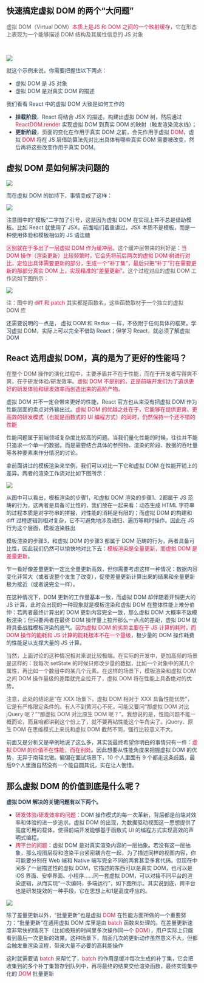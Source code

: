 ## 快速搞定虚拟 DOM 的两个“大问题”

<font style="color:rgb(85, 85, 85);">虚拟 DOM（Virtual DOM）</font><font style="color:rgb(199, 37, 78);">本质上是JS 和 DOM 之间的一个映射缓存</font><font style="color:rgb(85, 85, 85);">，它在形态上表现为一个能够描述 DOM 结构及其属性信息的 JS 对象</font>

<br/>

![](https://cdn.nlark.com/yuque/0/2024/png/207857/1718872498075-d93ec45e-19b9-405c-9ced-8e1e75188403.png)

<font style="color:rgb(44, 62, 80);">就这个示例来说，你需要把握住以下两点：</font>

+ <font style="color:rgb(44, 62, 80);">虚拟 DOM 是 JS 对象</font>
+ <font style="color:rgb(44, 62, 80);">虚拟 DOM 是对真实 DOM 的描述</font>

<font style="color:rgb(44, 62, 80);">我们看看 React 中的虚拟 DOM 大致是如何工作的</font>

+ **<font style="color:rgb(44, 62, 80);">挂载阶段</font>**<font style="color:rgb(44, 62, 80);">，React 将结合 JSX 的描述，构建出虚拟 DOM 树，然后通过</font><font style="color:rgb(44, 62, 80);"> </font><font style="color:rgb(199, 37, 78);background-color:rgb(249, 242, 244);">ReactDOM.render</font><font style="color:rgb(44, 62, 80);"> </font><font style="color:rgb(44, 62, 80);">实现虚拟 DOM 到真实 DOM 的映射（触发渲染流水线）；</font>
+ **<font style="color:rgb(44, 62, 80);">更新阶段</font>**<font style="color:rgb(44, 62, 80);">，页面的变化在作用于真实 DOM 之前，会先作用于虚拟</font><font style="color:rgb(44, 62, 80);"> </font><font style="color:rgb(199, 37, 78);background-color:rgb(249, 242, 244);">DOM</font><font style="color:rgb(44, 62, 80);">，虚拟</font><font style="color:rgb(44, 62, 80);"> </font><font style="color:rgb(199, 37, 78);background-color:rgb(249, 242, 244);">DOM</font><font style="color:rgb(44, 62, 80);"> </font><font style="color:rgb(44, 62, 80);">将在 JS 层借助算法先对比出具体有哪些真实 DOM 需要被改变，然后再将这些改变作用于真实 DOM。</font>

## [](https://www.123fe.net/principle-docs/react/15-%E7%9C%9F%E6%AD%A3%E7%90%86%E8%A7%A3%E8%99%9A%E6%8B%9FDOM.html#%E8%99%9A%E6%8B%9F-dom-%E6%98%AF%E5%A6%82%E4%BD%95%E8%A7%A3%E5%86%B3%E9%97%AE%E9%A2%98%E7%9A%84)虚拟 DOM 是如何解决问题的
![](https://cdn.nlark.com/yuque/0/2024/png/207857/1718872498171-8b5440c3-8507-49e8-9fba-7ae6be7ec88f.png)

<font style="color:rgb(44, 62, 80);">而在虚拟 DOM 的加持下，事情变成了这样：</font>

![](https://cdn.nlark.com/yuque/0/2024/png/207857/1718872498156-df81b687-4706-4c43-ace3-aec469bdce42.png)

<font style="color:rgb(44, 62, 80);">注意图中的“模板”二字加了引号，这是因为虚拟 DOM 在实现上并不总是借助模板。比如 React 就使用了 JSX，前面咱们着重讲过，JSX 本质不是模板，而是一种使用体验和模板相似的 JS 语法糖</font>

<font style="color:rgb(199, 37, 78);background-color:rgb(249, 242, 244);">区别就在于多出了一层虚拟 DOM 作为缓冲层</font><font style="color:rgb(85, 85, 85);background-color:rgb(255, 249, 249);">。这个缓冲层带来的利好是：</font><font style="color:rgb(199, 37, 78);background-color:rgb(249, 242, 244);">当 DOM 操作（渲染更新）比较频繁时，它会先将前后两次的虚拟 DOM 树进行对比，定位出具体需要更新的部分，生成一个“补丁集”，最后只把“补丁”打在需要更新的那部分真实 DOM 上，实现精准的“差量更新”</font><font style="color:rgb(85, 85, 85);background-color:rgb(255, 249, 249);">。这个过程对应的虚拟 DOM 工作流如下图所示：</font>

![](https://cdn.nlark.com/yuque/0/2024/png/207857/1718872498167-137e0dea-41fb-419e-a934-22970b29adc6.png)

<font style="color:rgb(85, 85, 85);background-color:rgb(255, 249, 249);">注：图中的</font><font style="color:rgb(85, 85, 85);background-color:rgb(255, 249, 249);"> </font><font style="color:rgb(199, 37, 78);background-color:rgb(249, 242, 244);">diff 和 patch</font><font style="color:rgb(85, 85, 85);background-color:rgb(255, 249, 249);"> </font><font style="color:rgb(85, 85, 85);background-color:rgb(255, 249, 249);">其实都是函数名，这些函数取材于一个独立的虚拟 DOM 库</font>

<font style="color:rgb(44, 62, 80);">还需要说明的一点是， 虚拟 DOM 和 Redux 一样，不依附于任何具体的框架。学习虚拟 DOM，实际上可以完全不借助 React；但学习 React，就必须了解虚拟 DOM</font>

## [](https://www.123fe.net/principle-docs/react/15-%E7%9C%9F%E6%AD%A3%E7%90%86%E8%A7%A3%E8%99%9A%E6%8B%9FDOM.html#react-%E9%80%89%E7%94%A8%E8%99%9A%E6%8B%9F-dom-%E7%9C%9F%E7%9A%84%E6%98%AF%E4%B8%BA%E4%BA%86%E6%9B%B4%E5%A5%BD%E7%9A%84%E6%80%A7%E8%83%BD%E5%90%97)React 选用虚拟 DOM，真的是为了更好的性能吗？
<font style="color:rgb(85, 85, 85);background-color:rgb(255, 249, 249);">在整个 DOM 操作的演化过程中，主要矛盾并不在于性能，而在于开发者写得爽不爽，在于研发体验/研发效率。</font><font style="color:rgb(199, 37, 78);background-color:rgb(249, 242, 244);">虚拟 DOM 不是别的，正是前端开发们为了追求更好的研发体验和研发效率而创造出来的高阶产物</font><font style="color:rgb(85, 85, 85);background-color:rgb(255, 249, 249);">。</font>

<font style="color:rgb(44, 62, 80);">虚拟 DOM 并不一定会带来更好的性能，React 官方也从来没有把虚拟 DOM 作为性能层面的卖点对外输出过。</font><font style="color:rgb(199, 37, 78);background-color:rgb(249, 242, 244);">虚拟 DOM 的优越之处在于，它能够在提供更爽、更高效的研发模式（也就是函数式的 UI 编程方式）的同时，仍然保持一个还不错的性能</font>

<font style="color:rgb(44, 62, 80);">性能问题属于前端领域复杂度比较高的问题。当我们量化性能的时候，往往并不能只追求一个单一的数据，而是需要结合具体的参照物、渲染的阶段、数据的吞吐量等各种要素来作分情况的讨论。</font>

<font style="color:rgb(44, 62, 80);">拿前面讲过的模板渲染来举例，我们可以对比一下它和虚拟 DOM 在性能开销上的差异。两者的渲染工作流对比如下图所示：</font>

![](https://cdn.nlark.com/yuque/0/2024/png/207857/1718872498178-e2b2d50f-f777-40ab-8394-daa6a99b3bdf.png)

<font style="color:rgb(44, 62, 80);">从图中可以看出，模板渲染的步骤1，和虚拟 DOM 渲染的步骤1、2都属于 JS 范畴的行为，这两者是具备可比性的，我们放在一起来看：动态生成 HTML 字符串的过程本质是对字符串的拼接，对性能的消耗是有限的；而虚拟 DOM 的构建和 diff 过程逻辑则相对复杂，它不可避免地涉及递归、遍历等耗时操作。因此在 JS 行为这个层面，模板渲染胜出</font>

<font style="color:rgb(44, 62, 80);">模板渲染的步骤3，和虚拟 DOM 的步骤3 都属于 DOM 范畴的行为，两者具备可比性，因此我们仍然可以愉快地对比下去：</font><font style="color:rgb(199, 37, 78);background-color:rgb(249, 242, 244);">模板渲染是全量更新，而虚拟 DOM 是差量更新</font><font style="color:rgb(44, 62, 80);">。</font>

<font style="color:rgb(44, 62, 80);">乍一看好像差量更新一定比全量更新高效，但你需要考虑这样一种情况：数据内容变化非常大（或者说整个发生了改变），促使差量更新计算出来的结果和全量更新极为接近（或者说完全一样）。</font>

<font style="color:rgb(44, 62, 80);">在这种情况下，DOM 更新的工作量基本一致，而虚拟 DOM 却伴随着开销更大的 JS 计算，此时会出现的一种现象就是模板渲染和虚拟 DOM 在整体性能上难分伯仲：若两者最终计算出的 DOM 更新内容完全一致，那么虚拟 DOM 大概率不敌模板渲染；但只要两者在最终 DOM 操作量上拉开那么一点点的差距，虚拟 DOM 就将具备战胜模板渲染的底气。</font><font style="color:rgb(199, 37, 78);background-color:rgb(249, 242, 244);">因为虚拟 DOM 的劣势主要在于 JS 计算的耗时，而 DOM 操作的能耗和 JS 计算的能耗根本不在一个量级</font><font style="color:rgb(44, 62, 80);">，极少量的 DOM 操作耗费的性能足以支撑大量的 JS 计算。</font>

<font style="color:rgb(85, 85, 85);background-color:rgb(255, 249, 249);">当然，上面讨论的这种情况相对来说比较极端。在实际的开发中，更加高频的场景是这样的：我每次 setState 的时候只修改少量的数据，比如一个对象中的某几个属性，再比如一个数组中的某几个元素。在这样的场景下，模板渲染和虚拟 DOM 之间 DOM 操作量级的差距就完全拉开了，虚拟 DOM 将在性能上具备绝对的优势。</font>

<font style="color:rgb(85, 85, 85);background-color:rgb(255, 249, 249);">注意，此处的结论是“在 XXX 场景下，虚拟 DOM 相对于 XXX 具备性能优势”，它是有严格限定条件的。有人不到黄河心不死，可能又要问“那虚拟 DOM 对比 jQuery 呢？”“那虚拟 DOM 对比原生 DOM 呢？”。我想说的是，性能问题不能一概而论，而且咱都讲到这个份上了，就不要再钻性能这个牛角尖了。jQuery、原生 DOM 在思维模式上来说和虚拟 DOM 截然不同，强行比较意义不大。</font>

<font style="color:rgb(44, 62, 80);">前面又是分析又是举例地说了这么多，其实我最终希望你明白的事情只有一件：</font><font style="color:rgb(199, 37, 78);background-color:rgb(249, 242, 244);">虚拟 DOM 的价值不在性能，而在别处</font><font style="color:rgb(44, 62, 80);">。因此想要从性能角度来把握虚拟 DOM 的优势，无异于南辕北辙。偏偏在面试场景下，10 个人里面有 9 个都走这条歧路，最后9个人里面自然没有一个能自圆其说，实在让人惋惜。</font>

## [](https://www.123fe.net/principle-docs/react/15-%E7%9C%9F%E6%AD%A3%E7%90%86%E8%A7%A3%E8%99%9A%E6%8B%9FDOM.html#%E9%82%A3%E4%B9%88%E8%99%9A%E6%8B%9F-dom-%E7%9A%84%E4%BB%B7%E5%80%BC%E5%88%B0%E5%BA%95%E6%98%AF%E4%BB%80%E4%B9%88%E5%91%A2)那么虚拟 DOM 的价值到底是什么呢？
**<font style="color:rgb(44, 62, 80);">虚拟 DOM 解决的关键问题有以下两个。</font>**

+ <font style="color:rgb(199, 37, 78);background-color:rgb(249, 242, 244);">研发体验/研发效率的问题</font><font style="color:rgb(44, 62, 80);">：DOM 操作模式的每一次革新，背后都是前端对效率和体验的进一步追求。虚拟 DOM 的出现，为数据驱动视图这一思想提供了高度可用的载体，使得前端开发能够基于函数式 UI 的编程方式实现高效的声明式编程。</font>
+ <font style="color:rgb(199, 37, 78);background-color:rgb(249, 242, 244);">跨平台的问题</font><font style="color:rgb(44, 62, 80);">：虚拟 DOM 是对真实渲染内容的一层抽象。若没有这一层抽象，那么视图层将和渲染平台紧密耦合在一起，为了描述同样的视图内容，你可能要分别在 Web 端和 Native 端写完全不同的两套甚至多套代码。但现在中间多了一层描述性的虚拟 DOM，它描述的东西可以是真实 DOM，也可以是iOS 界面、安卓界面、小程序......同一套虚拟 DOM，可以对接不同平台的渲染逻辑，从而实现“一次编码，多端运行”，如下图所示。其实说到底，跨平台也是研发提效的一种手段，它在思想上和1是高度呼应的。</font>

![](https://cdn.nlark.com/yuque/0/2024/png/207857/1718872499554-b9ac1eb3-3a4d-4102-a2e5-9b2baf630968.png)

<font style="color:rgb(44, 62, 80);">除了差量更新以外，“批量更新”也是虚拟</font><font style="color:rgb(44, 62, 80);"> </font><font style="color:rgb(199, 37, 78);background-color:rgb(249, 242, 244);">DOM</font><font style="color:rgb(44, 62, 80);"> </font><font style="color:rgb(44, 62, 80);">在性能方面所做的一个重要努力：“批量更新”在通用虚拟 DOM 库里是由</font><font style="color:rgb(44, 62, 80);"> </font><font style="color:rgb(199, 37, 78);background-color:rgb(249, 242, 244);">batch</font><font style="color:rgb(44, 62, 80);"> </font><font style="color:rgb(44, 62, 80);">函数来处理的。在差量更新速度非常快的情况下（比如极短的时间里多次操作同一个</font><font style="color:rgb(44, 62, 80);"> </font><font style="color:rgb(199, 37, 78);background-color:rgb(249, 242, 244);">DOM</font><font style="color:rgb(44, 62, 80);">），用户实际上只能看到最后一次更新的效果。这种场景下，前面几次的更新动作虽然意义不大，但都会触发重渲染流程，带来大量不必要的高耗能操作</font>

<font style="color:rgb(44, 62, 80);">这时就需要请 </font><font style="color:rgb(199, 37, 78);background-color:rgb(249, 242, 244);">batch</font><font style="color:rgb(44, 62, 80);"> 来帮忙了，</font><font style="color:rgb(199, 37, 78);background-color:rgb(249, 242, 244);">batch</font><font style="color:rgb(44, 62, 80);"> 的作用是缓冲每次生成的补丁集，它会把收集到的多个补丁集暂存到队列中，再将最终的结果交给渲染函数，最终实现集中化的 </font><font style="color:rgb(199, 37, 78);background-color:rgb(249, 242, 244);">DOM</font><font style="color:rgb(44, 62, 80);"> 批量更新</font>

